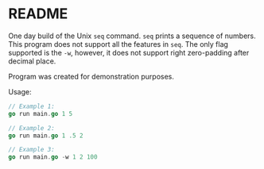 # README

One day build of the Unix `seq` command. `seq` prints a sequence
of numbers. This program does not support all the features in 
`seq`. The only flag supported is the `-w`, however, it does not 
support right zero-padding after decimal place.

Program was created for demonstration purposes.

Usage:

```go
// Example 1:
go run main.go 1 5

// Example 2:
go run main.go 1 .5 2

// Example 3:
go run main.go -w 1 2 100
```
